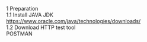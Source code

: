1	Preparation  
1.1	Install JAVA JDK  
https://www.oracle.com/java/technologies/downloads/  
1.2	Download HTTP test tool  
   POSTMAN
